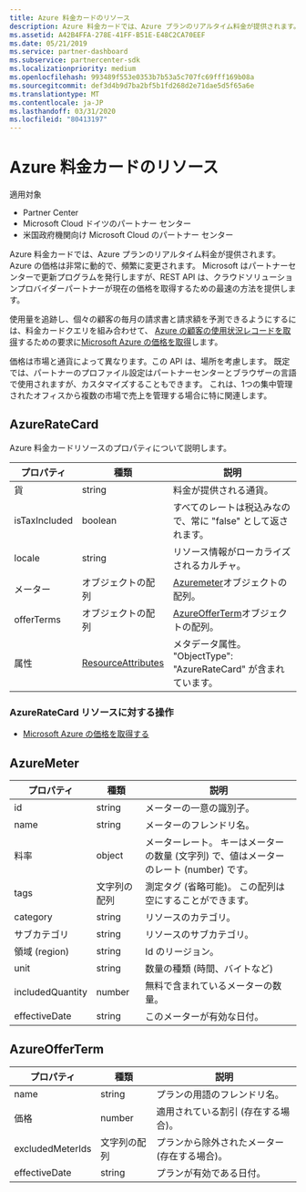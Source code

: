 ```yaml
---
title: Azure 料金カードのリソース
description: Azure 料金カードでは、Azure プランのリアルタイム料金が提供されます。
ms.assetid: A42B4FFA-278E-41FF-B51E-E48C2CA70EEF
ms.date: 05/21/2019
ms.service: partner-dashboard
ms.subservice: partnercenter-sdk
ms.localizationpriority: medium
ms.openlocfilehash: 993489f553e0353b7b53a5c707fc69fff169b08a
ms.sourcegitcommit: def3d4b9d7ba2bf5b1fd268d2e71dae5d5f65a6e
ms.translationtype: MT
ms.contentlocale: ja-JP
ms.lasthandoff: 03/31/2020
ms.locfileid: "80413197"
---
```

# <a name="azure-rate-card-resources"></a>Azure 料金カードのリソース

適用対象

- Partner Center
- Microsoft Cloud ドイツのパートナー センター
- 米国政府機関向け Microsoft Cloud のパートナー センター

Azure 料金カードでは、Azure プランのリアルタイム料金が提供されます。 Azure の価格は非常に動的で、頻繁に変更されます。 Microsoft はパートナーセンターで更新プログラムを発行しますが、REST API は、クラウドソリューションプロバイダーパートナーが現在の価格を取得するための最速の方法を提供します。

使用量を追跡し、個々の顧客の毎月の請求書と請求額を予測できるようにするには、料金カードクエリを組み合わせて、 [Azure の顧客の使用状況レコードを取得](get-a-customer-s-utilization-record-for-azure.md)するための要求に[Microsoft Azure の価格を取得](get-prices-for-microsoft-azure.md)します。

価格は市場と通貨によって異なります。この API は、場所を考慮します。 既定では、パートナーのプロファイル設定はパートナーセンターとブラウザーの言語で使用されますが、カスタマイズすることもできます。 これは、1つの集中管理されたオフィスから複数の市場で売上を管理する場合に特に関連します。

## <a name="azureratecard"></a>AzureRateCard

Azure 料金カードリソースのプロパティについて説明します。

| プロパティ      | 種類                                      | 説明                                                       |
|---------------|-------------------------------------------|-------------------------------------------------------------------|
| 貨      | string                                    | 料金が提供される通貨。                     |
| isTaxIncluded | boolean                                   | すべてのレートは税込みなので、常に "false" として返されます。 |
| locale        | string                                    | リソース情報がローカライズされるカルチャ。       |
| メーター        | オブジェクトの配列                          | [Azuremeter](#azuremeter)オブジェクトの配列。                       |
| offerTerms    | オブジェクトの配列                          | [AzureOfferTerm](#azureofferterm)オブジェクトの配列。               |
| 属性    | [ResourceAttributes](utility-resources.md#resourceattributes) | メタデータ属性。 "ObjectType": "AzureRateCard" が含まれています。   |


### <a name="operations-on-the-azureratecard-resource"></a>AzureRateCard リソースに対する操作

- [Microsoft Azure の価格を取得する](get-prices-for-microsoft-azure.md)

## <a name="azuremeter"></a>AzureMeter

| プロパティ         | 種類             | 説明                                                                                   |
|------------------|------------------|-----------------------------------------------------------------------------------------------|
| id               | string           | メーターの一意の識別子。                                                                    |
| name             | string           | メーターのフレンドリ名。                                                                   |
| 料率            | object           | メーターレート。 キーはメーターの数量 (文字列) で、値はメーターのレート (number) です。 |
| tags             | 文字列の配列 | 測定タグ (省略可能)。 この配列は空にすることができます。                                                 |
| category         | string           | リソースのカテゴリ。                                                                     |
| サブカテゴリ      | string           | リソースのサブカテゴリ。                                                                 |
| 領域 (region)           | string           | Id のリージョン。                                                                             |
| unit             | string           | 数量の種類 (時間、バイトなど)                                                     |
| includedQuantity | number           | 無料で含まれているメーターの数量。                                               |
| effectiveDate    | string           | このメーターが有効な日付。                                                             |

## <a name="azureofferterm"></a>AzureOfferTerm

| プロパティ         | 種類             | 説明                             |
|------------------|------------------|-----------------------------------------|
| name             | string           | プランの用語のフレンドリ名。        |
| 価格         | number           | 適用されている割引 (存在する場合)。           |
| excludedMeterIds | 文字列の配列 | プランから除外されたメーター (存在する場合)。 |
| effectiveDate    | string           | プランが有効である日付。        |